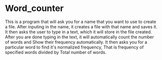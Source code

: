 # Word_counter
This is a program that will ask you for a name that you want to use to create a file.
After inputing in the name, it creates a file with that name and saves it. It then asks the user 
to type in a text, which it will store in the file created.
After you are done typing in the text, it will automatically count the number of words and 
Show their frequency automatically. 
It then asks you for a particular word to find it's normalized frequency,
That is frequency of specified words divided by
Total number of words.
